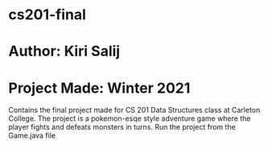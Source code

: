 # cs201-final
# Author: Kiri Salij
# Project Made: Winter 2021
Contains the final project made for CS 201 Data Structures class at Carleton College. 
The project is a pokemon-esqe style adventure game where the player fights and defeats monsters in turns. 
Run the project from the Game.java file
